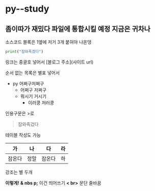 # py--study

## 좀이따가 재밌다 파일에 통합시킬 예정 지금은 귀차나

소스코드 블록은 1옆에 저거 3개 붙혀야 나온댕
```py
print("잠와죽겠다")
```

링크는 중괄호 넣어서
[블로그 주소](사이트 url)

순서 없는 목록은 별표 넣어서

* py 어쩌구저쩌구
  * 어쩌구 저쩌구
  * 뭐시기 거시기
    * 이러쿵 저러쿵
    
 인용구문은 >로
 > 잠와죽겄다
 
 테이블 작성도 가능
 
 가|나|다|라|
 ---|---|---|---|
 잠온다|정말|잠온다|하

강조는 별 두개

**이렇게!**
 **& nbs p;** 이건 띄어쓰기
 **< br>** 문단 줄바꿈
